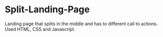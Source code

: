 # Split-Landing-Page
Landing page that splits in the middle and has to different call to actions. Used HTML, CSS and Javascript. 
